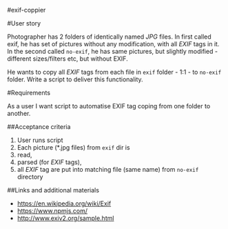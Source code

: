 #exif-coppier

#User story

Photographer has 2 folders of identically named *JPG* files. In first called exif, he has set of pictures without any modification, with all *EXIF* tags in it. In the second called `no-exif`, he has same pictures, but slightly modified - different sizes/filters etc, but without EXIF.

He wants to copy all *EXIF* tags from each file in `exif` folder - 1:1 - to `no-exif` folder. Write a script to deliver this functionality.

#Requirements

As a user I want script to automatise EXIF tag coping from one folder to another.

##Acceptance criteria

1. User runs script
2. Each picture (*.jpg files) from `exif` dir is
  1. read,
  2. parsed (for *EXIF* tags),
  3. all *EXIF* tag are put into matching file (same name) from `no-exif` directory 

##Links and additional materials

* https://en.wikipedia.org/wiki/Exif
* https://www.npmjs.com/
* http://www.exiv2.org/sample.html
